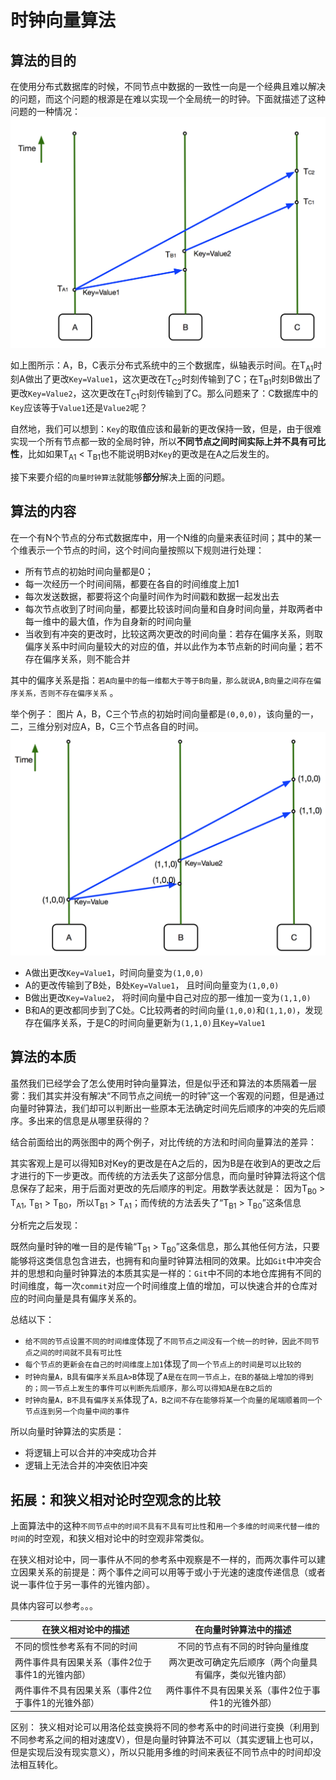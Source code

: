 # 时钟向量算法

## 算法的目的

在使用分布式数据库的时候，不同节点中数据的一致性一向是一个经典且难以解决的问题，而这个问题的根源是在难以实现一个全局统一的时钟。下面就描述了这种问题的一种情况：
![picture1](https://github.com/XuLei123456789/Vctor_clock/blob/master/picture1.png)

如上图所示：A，B，C表示分布式系统中的三个数据库，纵轴表示时间。在T<sub>A1</sub>时刻A做出了更改`Key=Value1`，这次更改在T<sub>C2</sub>时刻传输到了C；在T<sub>B1</sub>时刻B做出了更改`Key=Value2`，这次更改在T<sub>C1</sub>时刻传输到了C。那么问题来了：C数据库中的`Key`应该等于`Value1`还是`Value2`呢？

自然地，我们可以想到：`Key`的取值应该和最新的更改保持一致，但是，由于很难实现一个所有节点都一致的全局时钟，所以**不同节点之间时间实际上并不具有可比性**，比如如果T<sub>A1</sub> < T<sub>B1</sub>也不能说明B对`Key`的更改是在A之后发生的。

接下来要介绍的`向量时钟算法`就能够**部分**解决上面的问题。

## 算法的内容
在一个有N个节点的分布式数据库中，用一个N维的向量来表征时间；其中的某一个维表示一个节点的时间，这个时间向量按照以下规则进行处理：

- 所有节点的初始时间向量都是0；
- 每一次经历一个时间间隔，都要在各自的时间维度上加1
- 每次发送数据，都要将这个向量时间作为时间戳和数据一起发出去
- 每次节点收到了时间向量，都要比较该时间向量和自身时间向量，并取两者中每一维中的最大值，作为自身新的时间向量
- 当收到有冲突的更改时，比较这两次更改的时间向量：若存在偏序关系，则取偏序关系中时间向量较大的对应的值，并以此作为本节点新的时间向量；若不存在偏序关系，则不能合并

其中的偏序关系是指：`若A向量中的每一维都大于等于B向量，那么就说A,B向量之间存在偏序关系，否则不存在偏序关系` 。

举个例子：
图片
A，B，C三个节点的初始时间向量都是`(0,0,0)`，该向量的一，二，三维分别对应A，B，C三个节点各自的时间。
![picture2](https://github.com/XuLei123456789/Vctor_clock/blob/master/picture2.png)

- A做出更改`Key=Value1`，时间向量变为`(1,0,0)`
- A的更改传输到了B处，B处`Key=Value1`， 且时间向量变为`(1,0,0)`
- B做出更改`Key=Value2`， 将时间向量中自己对应的那一维加一变为`(1,1,0)`
- B和A的更改都同步到了C处。C比较两者的时间向量`(1,0,0)`和`(1,1,0)`，发现存在偏序关系，于是C的时间向量更新为`(1,1,0)`且`Key=Value1`

## 算法的本质
虽然我们已经学会了怎么使用时钟向量算法，但是似乎还和算法的本质隔着一层雾：我们其实并没有解决“不同节点之间统一的时钟”这一个客观的问题，但是通过向量时钟算法，我们却可以判断出一些原本无法确定时间先后顺序的冲突的先后顺序。多出来的信息是从哪里获得的？

结合前面给出的两张图中的两个例子，对比传统的方法和时间向量算法的差异：

其实客观上是可以得知B对Key的更改是在A之后的，因为B是在收到A的更改之后才进行的下一步更改。而传统的方法丢失了这部分信息，而向量时钟算法将这个信息保存了起来，用于后面对更改的先后顺序的判定。用数学表达就是：
因为T<sub>B0</sub> > T<sub>A1</sub>, T<sub>B1</sub> > T<sub>B0</sub>，所以T<sub>B1</sub> > T<sub>A1</sub>；而传统的方法丢失了“T<sub>B1</sub> > T<sub>B0</sub>”这条信息

分析完之后发现：

既然向量时钟的唯一目的是传输“T<sub>B1</sub> > T<sub>B0</sub>”这条信息，那么其他任何方法，只要能够将这类信息包含进去，也拥有和向量时钟算法相同的效果。比如`Git`中冲突合并的思想和向量时钟算法的本质其实是一样的：`Git`中不同的本地仓库拥有不同的时间维度，每一次`commit`对应一个时间维度上值的增加，可以快速合并的仓库对应的时间向量是具有偏序关系的。


总结以下：

- `给不同的节点设置不同的时间维度`体现了`不同节点之间没有一个统一的时钟，因此不同节点之间的时间就不具有可比性`
- `每个节点的更新会在自己的时间维度上加1`体现了`同一个节点上的时间是可以比较的`
- `时钟向量A，B具有偏序关系且A>B`体现了`A是在在同一节点上，在B的基础上增加的得到的；同一节点上发生的事件可以判断先后顺序，那么可以得知A是在B之后的`
- `时钟向量A，B不具有偏序关系`体现了`A，B之间不存在能够将某一个向量的尾端顺着同一个节点连到另一个向量中间的事件`

所以向量时钟算法的实质是：

- 将逻辑上可以合并的冲突成功合并
- 逻辑上无法合并的冲突依旧冲突



## 拓展：和狭义相对论时空观念的比较
上面算法中的这种`不同节点中的时间不具有不具有可比性`和`用一个多维的时间来代替一维的时间`的时空观，和狭义相对论中的时空观非常类似。

在狭义相对论中，同一事件从不同的参考系中观察是不一样的，而两次事件可以建立因果关系的前提是：两个事件之间可以用等于或小于光速的速度传递信息（或者说一事件位于另一事件的光锥内部）。

具体内容可以参考。。。


| 在狭义相对论中的描述 | 在向量时钟算法中的描述 |
| ------------- |:-------------:|
| 不同的惯性参考系有不同的时间 | 不同的节点有不同的时钟向量维度 |
| 两件事件具有因果关系（事件2位于事件1的光锥内部）| 两次更改可确定先后顺序（两个向量具有偏序，类似光锥内部） |
|两件事件不具有因果关系（事件2位于事件1的光锥外部） | 两件事件不具有因果关系（事件2位于事件1的光锥外部）|

区别：
狭义相对论可以用洛伦兹变换将不同的参考系中的时间进行变换（利用到不同参考系之间的相对速度V），但是向量时钟算法不可以（其实逻辑上也可以，但是实现后没有现实意义），所以只能用多维的时间来表征不同节点中的时间却没法相互转化。
